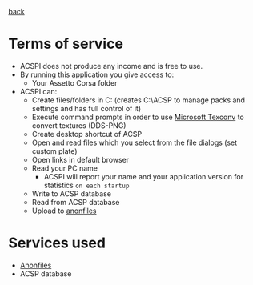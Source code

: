 [back](/readme.md)

# Terms of service

- ACSPI does not produce any income and is free to use.
- By running this application you give access to:
  - Your Assetto Corsa folder
- ACSPI can:
  - Create files/folders in C: (creates C:\ACSP to manage packs and settings and has full control of it)
  - Execute command prompts in order to use [Microsoft Texconv](https://docs.microsoft.com/en-us/azure/remote-rendering/resources/tools/tex-conv) to convert textures (DDS-PNG)
  - Create desktop shortcut of ACSP
  - Open and read files which you select from the file dialogs (set custom plate)
  - Open links in default browser
  - Read your PC name
    - ACSPI will report your name and your application version for statistics `on each startup`
  - Write to ACSP database
  - Read from ACSP database
  - Upload to [anonfiles](https://anonfiles.com/)

# Services used
- [Anonfiles](https://anonfiles.com/)
- ACSP database
